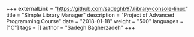 +++
externalLink = "https://github.com/sadeghb97/library-console-linux"
title = "Simple Library Manager"
description = "Project of Advanced Programming Course"
date = "2018-01-18"
weight = "500"
languages = ["C"]
tags = []
author = "Sadegh Bagherzadeh"
+++

